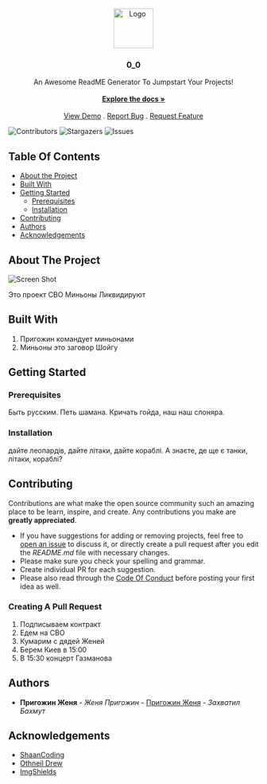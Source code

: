 <br/>
<p align="center">
  <a href="https://github.com/Morisonalo/MorisonaloMidgard">
    <img src="https://sun9-42.userapi.com/impg/qdm-WAoV2uQd5RyYr5yCADuRTSFfB4WqRa6VcQ/OujybXT4xDo.jpg?size=1019x1044&quality=95&sign=cd30305178a750a03f2ec4c1dd30cfca&type=album" alt="Logo" width="80" height="80">
  </a>

  <h3 align="center">0_0</h3>

  <p align="center">
    An Awesome ReadME Generator To Jumpstart Your Projects!
    <br/>
    <br/>
    <a href="https://github.com/Morisonalo/MorisonaloMidgard"><strong>Explore the docs »</strong></a>
    <br/>
    <br/>
    <a href="https://github.com/Morisonalo/MorisonaloMidgard">View Demo</a>
    .
    <a href="https://github.com/Morisonalo/MorisonaloMidgard/issues">Report Bug</a>
    .
    <a href="https://github.com/Morisonalo/MorisonaloMidgard/issues">Request Feature</a>
  </p>
</p>

![Contributors](https://img.shields.io/github/contributors/Morisonalo/MorisonaloMidgard?color=dark-green) ![Stargazers](https://img.shields.io/github/stars/Morisonalo/MorisonaloMidgard?style=social) ![Issues](https://img.shields.io/github/issues/Morisonalo/MorisonaloMidgard) 

## Table Of Contents

* [About the Project](#about-the-project)
* [Built With](#built-with)
* [Getting Started](#getting-started)
  * [Prerequisites](#prerequisites)
  * [Installation](#installation)
* [Contributing](#contributing)
* [Authors](#authors)
* [Acknowledgements](#acknowledgements)

## About The Project

![Screen Shot](https://sun9-54.userapi.com/impg/18_YGYVP2HcRvlwHtFu98OOIAtTCZyCEUq0c6Q/D7sknWmx7WU.jpg?size=1024x1024&quality=95&sign=b42bb1b43ab6ab9b515ad5793822b550&type=album)

Это проект СВО Миньоны Ликвидируют

## Built With

1. Пригожин командует миньонами
2. Миньоны это заговор Шойгу

## Getting Started


### Prerequisites

Быть русским. 
Петь шамана.
Кричать гойда, наш наш слоняра.

### Installation

дайте леопардів, дайте літаки, дайте кораблі. А знаєте, де ще є танки, літаки, кораблі?

## Contributing

Contributions are what make the open source community such an amazing place to be learn, inspire, and create. Any contributions you make are **greatly appreciated**.
* If you have suggestions for adding or removing projects, feel free to [open an issue](https://github.com/Morisonalo/MorisonaloMidgard/issues/new) to discuss it, or directly create a pull request after you edit the *README.md* file with necessary changes.
* Please make sure you check your spelling and grammar.
* Create individual PR for each suggestion.
* Please also read through the [Code Of Conduct](https://github.com/Morisonalo/MorisonaloMidgard/blob/main/CODE_OF_CONDUCT.md) before posting your first idea as well.

### Creating A Pull Request

1. Подписываем контракт
2. Едем на СВО
3. Кумарим с дядей Женей
4. Берем Киев в 15:00
5. В 15:30 концерт Газманова

## Authors

* **Пригожин Женя** - *Женя Пригожин* - [Пригожин Женя](https://github.com/Morisonalo) - *Захватил Бахмут*

## Acknowledgements

* [ShaanCoding](https://github.com/ShaanCoding/)
* [Othneil Drew](https://github.com/othneildrew/Best-README-Template)
* [ImgShields](https://shields.io/)
